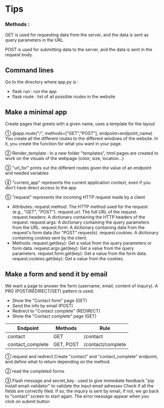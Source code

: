 # Tips

### Methods :

GET is used for requesting data from the server, and the data is sent as query parameters in the URL.

POST is used for submitting data to the server, and the data is sent in the request body.

## Command lines

Go to the directory where app.py is :

- flask run : run the app
- flask route : list of all possible routes in the website

## Make a minimal app

Create pages that greets with a given name, uses a template for the layout

① @app.route("/", methods=["GET","POST"], endpoint=endpoint_name)
You create all the different routes to the different windows of the website.
In it, you create the function for what you want in your page.

② Render_template : In a new folder "templates", html pages are created to work on the visuals of the webpage (color, size, location...)

③ "url_for" prints out the different routes given the value of an endpoint and needed variables

④ "current_app" represents the current application context, even if you don't have direct access to the app

⑤ "request" represents the incoming HTTP request made by a client

- Attributes:
  request.method: The HTTP method used for the request (e.g., "GET", "POST").
  request.url: The full URL of the request.
  request.headers: A dictionary containing the HTTP headers of the request.
  request.args: A dictionary containing the query parameters from the URL.
  request.form: A dictionary containing data from the request's form data (for "POST" requests).
  request.cookies: A dictionary containing cookies sent by the client.
- Methods:
  request.get(key): Get a value from the query parameters or form data.
  request.args.get(key): Get a value from the query parameters.
  request.form.get(key): Get a value from the form data.
  request.cookies.get(key): Get a value from the cookies.

## Make a form and send it by email

We want a page to answer the form (username, email, content of inquiry).
A PRG (POST/REDIRECT/GET) pattern is used.

- Show the "Contact form" page (GET)
- Send the info by email (POST)
- Redirect to "Contact complete" (REDIRECT)
- Show the "Contact complete" page (GET)

| Endpoint         | Methods   | Rule              |
| ---------------- | --------- | ----------------- |
| contact          | GET       | /contact          |
| contact_complete | GET, POST | /contact/complete |

① request and redirect
Create "contact" and "contact_complete" endpoint, and define what to return depending on the method.

② read the completed forms

③ Flash message and secret_key : used to give immediate feedback
"pip install email-validator" to validate the input email adresses
Check if all the fields are correctly filed. If so, the inquiry is sent by email, if not, we go back to "contact" screen to start again.
The error message appear when you click on submit button
